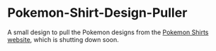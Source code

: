 # Pokemon-Shirt-Design-Puller
A small design to pull the Pokemon designs from the [Pokemon Shirts website](https://pokemon.originalstitch.com/en/), which is shutting down soon.
